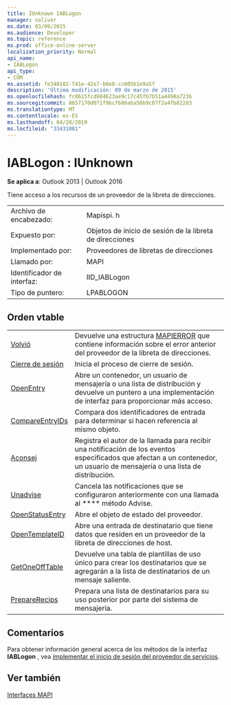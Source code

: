 ```yaml
---
title: IUnknown IABLogon
manager: soliver
ms.date: 03/09/2015
ms.audience: Developer
ms.topic: reference
ms.prod: office-online-server
localization_priority: Normal
api_name:
- IABLogon
api_type:
- COM
ms.assetid: fe340182-f41e-42e7-b8e8-cc005b1e9a5f
description: 'Última modificación: 09 de marzo de 2015'
ms.openlocfilehash: fc8615fcd984623ae9c17c45fb7b51a4498a723b
ms.sourcegitcommit: 8657170d071f9bcf680aba50b9c07f2a4fb82283
ms.translationtype: MT
ms.contentlocale: es-ES
ms.lasthandoff: 04/28/2019
ms.locfileid: "33431081"
---
```

# <a name="iablogon--iunknown"></a>IABLogon : IUnknown

  
  
**Se aplica a**: Outlook 2013 | Outlook 2016 
  
Tiene acceso a los recursos de un proveedor de la libreta de direcciones.
  
|||
|:-----|:-----|
|Archivo de encabezado:  <br/> |Mapispi. h  <br/> |
|Expuesto por:  <br/> |Objetos de inicio de sesión de la libreta de direcciones  <br/> |
|Implementado por:  <br/> |Proveedores de libretas de direcciones  <br/> |
|Llamado por:  <br/> |MAPI  <br/> |
|Identificador de interfaz:  <br/> |IID_IABLogon  <br/> |
|Tipo de puntero:  <br/> |LPABLOGON  <br/> |
   
## <a name="vtable-order"></a>Orden vtable

|||
|:-----|:-----|
|[Volvió](iablogon-getlasterror.md) <br/> |Devuelve una estructura [MAPIERROR](mapierror.md) que contiene información sobre el error anterior del proveedor de la libreta de direcciones.  <br/> |
|[Cierre de sesión](iablogon-logoff.md) <br/> |Inicia el proceso de cierre de sesión.  <br/> |
|[OpenEntry](iablogon-openentry.md) <br/> |Abre un contenedor, un usuario de mensajería o una lista de distribución y devuelve un puntero a una implementación de interfaz para proporcionar más acceso.  <br/> |
|[CompareEntryIDs](iablogon-compareentryids.md) <br/> |Compara dos identificadores de entrada para determinar si hacen referencia al mismo objeto.  <br/> |
|[Aconsej](iablogon-advise.md) <br/> |Registra el autor de la llamada para recibir una notificación de los eventos especificados que afectan a un contenedor, un usuario de mensajería o una lista de distribución.  <br/> |
|[Unadvise](iablogon-unadvise.md) <br/> |Cancela las notificaciones que se configuraron anteriormente con una llamada al **** método Advise.  <br/> |
|[OpenStatusEntry](iablogon-openstatusentry.md) <br/> |Abre el objeto de estado del proveedor.  <br/> |
|[OpenTemplateID](iablogon-opentemplateid.md) <br/> |Abre una entrada de destinatario que tiene datos que residen en un proveedor de la libreta de direcciones de host.  <br/> |
|[GetOneOffTable](iablogon-getoneofftable.md) <br/> |Devuelve una tabla de plantillas de uso único para crear los destinatarios que se agregarán a la lista de destinatarios de un mensaje saliente.  <br/> |
|[PrepareRecips](iablogon-preparerecips.md) <br/> |Prepara una lista de destinatarios para su uso posterior por parte del sistema de mensajería.  <br/> |
   
## <a name="remarks"></a>Comentarios

Para obtener información general acerca de los métodos de la interfaz **IABLogon** , vea [implementar el inicio de sesión del proveedor de servicios](implementing-service-provider-logon.md).
  
## <a name="see-also"></a>Ver también



[Interfaces MAPI](mapi-interfaces.md)

